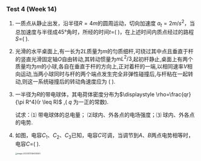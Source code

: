 ### Test 4 (Week 14)

1. 一质点从静止出发，沿半径$R=4m$的圆周运动，切向加速度 $a_t=2m/s^2$，当总加速度与半径成$45°$角时，所经的时间$t=$(      )，在上述时间内质点经过的路程$S=$(     ).







2.  光滑的水平桌面上,有一长为$2L$质量为$m$的匀质细杆,可绕过其中点且垂直于杆的竖直光滑固定轴$O$自由转动,其转动惯量为$mL^2/3$,起初杆静止,桌面上有两个质量均为$m$的小球,各自在垂直于杆的方向上,正对着杆的一端,以相同速率$V$相向运动,当两小球同时与杆的两个端点发生完全非弹性碰撞后,与杆粘在一起转动,则这一系统碰撞后的转动角速度应为 (	).







3. 一半径为$R$的带电球体，其电荷体密度分布为$\displaystyle \rho=\frac{qr}{\pi R^4}(r \leq R)$ ,( $q$ 为一正的常数).

   试求：⑴ 带电球体的总电量； ⑵球内、外各点的电场强度；⑶ 球内、外各点的电势.











4. 如图，电容$C_1$、$C_2$、$C_3$已知，电容$C$可调，当调节到$A$、$B$两点电势相等时，电容$C=$(		).

    <img src="C:\Users\92470\AppData\Roaming\Typora\typora-user-images\image-20230515164308261.png" alt="image-20230515164308261" style="zoom:33%;" />